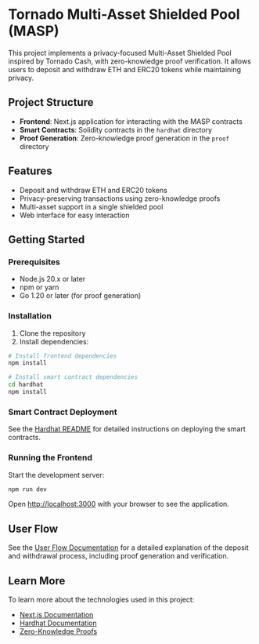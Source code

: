 # Tornado Multi-Asset Shielded Pool (MASP)

This project implements a privacy-focused Multi-Asset Shielded Pool inspired by Tornado Cash, with zero-knowledge proof verification. It allows users to deposit and withdraw ETH and ERC20 tokens while maintaining privacy.

## Project Structure

- **Frontend**: Next.js application for interacting with the MASP contracts
- **Smart Contracts**: Solidity contracts in the `hardhat` directory
- **Proof Generation**: Zero-knowledge proof generation in the `proof` directory

## Features

- Deposit and withdraw ETH and ERC20 tokens
- Privacy-preserving transactions using zero-knowledge proofs
- Multi-asset support in a single shielded pool
- Web interface for easy interaction

## Getting Started

### Prerequisites

- Node.js 20.x or later
- npm or yarn
- Go 1.20 or later (for proof generation)

### Installation

1. Clone the repository
2. Install dependencies:

```bash
# Install frontend dependencies
npm install

# Install smart contract dependencies
cd hardhat
npm install
```

### Smart Contract Deployment

See the [Hardhat README](./hardhat/README.md) for detailed instructions on deploying the smart contracts.

### Running the Frontend

Start the development server:

```bash
npm run dev
```

Open [http://localhost:3000](http://localhost:3000) with your browser to see the application.

## User Flow

See the [User Flow Documentation](./docs/user-flow.md) for a detailed explanation of the deposit and withdrawal process, including proof generation and verification.

## Learn More

To learn more about the technologies used in this project:

- [Next.js Documentation](https://nextjs.org/docs)
- [Hardhat Documentation](https://hardhat.org/getting-started/)
- [Zero-Knowledge Proofs](https://z.cash/technology/zksnarks/)
